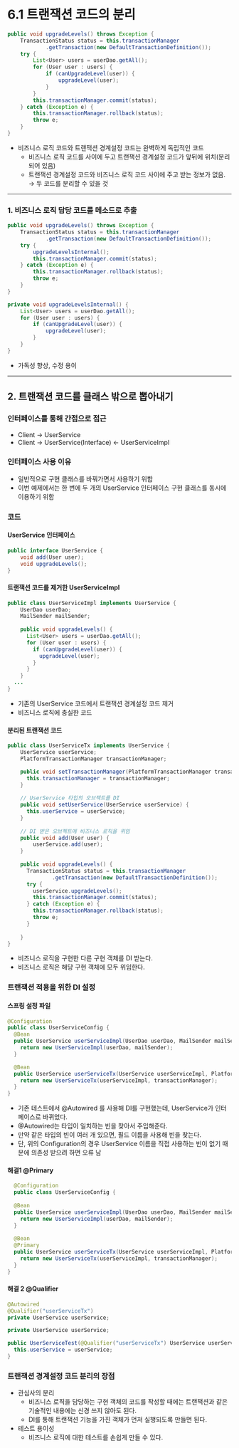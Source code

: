 6.1 트랜잭션 코드의 분리
=
```java
public void upgradeLevels() throws Exception {
    TransactionStatus status = this.transactionManager
            .getTransaction(new DefaultTransactionDefinition());
    try {
        List<User> users = userDao.getAll();
        for (User user : users) {
            if (canUpgradeLevel(user)) {
                upgradeLevel(user);
            }
        } 
        this.transactionManager.commit(status);
    } catch (Exception e) {
        this.transactionManager.rollback(status);
        throw e;
    }
}
```

- 비즈니스 로직 코드와 트랜잭션 경계설정 코드는 완벽하게 독립적인 코드    
  - 비즈니스 로직 코드를 사이에 두고 트랜잭션 경계설정 코드가 앞뒤에 위치(분리되어 있음)
  - 트랜잭션 경계설정 코드와 비즈니스 로직 코드 사이에 주고 받는 정보가 없음. 
<br>&rarr; 두 코드를 분리할 수 있을 것

---

### 1. **비즈니스 로직 담당 코드를 메소드로 추출**
```java
public void upgradeLevels() throws Exception {
    TransactionStatus status = this.transactionManager
            .getTransaction(new DefaultTransactionDefinition());
    try {
        upgradeLevelsInternal();
        this.transactionManager.commit(status);
    } catch (Exception e) {
        this.transactionManager.rollback(status);
        throw e;
    }
}

private void upgradeLevelsInternal() {
    List<User> users = userDao.getAll();
    for (User user : users) {
        if (canUpgradeLevel(user)) {
            upgradeLevel(user);
        }
    }
}
```
- 가독성 향상, 수정 용이

---

## 2. 트랜잭션 코드를 클래스 밖으로 뽑아내기

### 인터페이스를 통해 간접으로 접근
- Client &rarr; UserService
- Client &rarr; UserService(Interface) &larr; UserServiceImpl

### 인터페이스 사용 이유
- 일반적으로 구현 클래스를 바꿔가면서 사용하기 위함
- 이번 예제에서는 한 번에 두 개의 UserService 인터페이스 구현 클래스를 동시에 이용하기 위함

### 코드
#### UserService 인터페이스
```java
public interface UserService {
    void add(User user);
    void upgradeLevels();
}
```

#### 트랜잭션 코드를 제거한 UserServiceImpl
```java
public class UserServiceImpl implements UserService {
    UserDao userDao;
    MailSender mailSender;
    
    public void upgradeLevels() {
      List<User> users = userDao.getAll();
      for (User user : users) {
        if (canUpgradeLevel(user)) {
          upgradeLevel(user);
        }
      }
    }
  ...
}
```
- 기존의 UserService 코드에서 트랜잭션 경계설정 코드 제거
- 비즈니스 로직에 충실한 코드

#### 분리된 트랜잭션 코드
```java
public class UserServiceTx implements UserService {
    UserService userService;
    PlatformTransactionManager transactionManager;

    public void setTransactionManager(PlatformTransactionManager transactionManager) {
      this.transactionManager = transactionManager;
    }
    
    // UserService 타입의 오브젝트를 DI
    public void setUserService(UserService userService) {
      this.userService = userService;
    } 
    
    // DI 받은 오브젝트에 비즈니스 로직을 위임
    public void add(User user) {
        userService.add(user);
    }
    
    public void upgradeLevels() {
      TransactionStatus status = this.transactionManager
              .getTransaction(new DefaultTransactionDefinition());
      try {
        userService.upgradeLevels();
        this.transactionManager.commit(status);
      } catch (Exception e) {
        this.transactionManager.rollback(status);
        throw e;
      }
        
    }
}
```
- 비즈니스 로직을 구현한 다른 구현 객체를 DI 받는다. 
- 비즈니스 로직은 해당 구현 객체에 모두 위임한다. 

### 트랜잭션 적용을 위한 DI 설정
#### 스프링 설정 파일
```java
@Configuration
public class UserServiceConfig {
  @Bean
  public UserService userServiceImpl(UserDao userDao, MailSender mailSender) {
    return new UserServiceImpl(userDao, mailSender);
  }

  @Bean
  public UserService userServiceTx(UserService userServiceImpl, PlatformTransactionManager transactionManager) {
    return new UserServiceTx(userServiceImpl, transactionManager);
  }
}
```
- 기존 테스트에서 @Autowired 를 사용해 DI를 구현했는데, UserService가 인터페이스로 바뀌었다.
- @Autowired는 타입이 일치하는 빈을 찾아서 주입해준다. 
- 만약 같은 타입의 빈이 여러 개 있으면, 필드 이름을 사용해 빈을 찾는다. 
- 단, 위의 Configuration의 경우 UserService 이름을 직접 사용하는 빈이 없기 때문에 의존성 받으려 하면 오류 남 

#### 해결1 @Primary

```java
  @Configuration
  public class UserServiceConfig {
    
  @Bean
  public UserService userServiceImpl(UserDao userDao, MailSender mailSender) {
    return new UserServiceImpl(userDao, mailSender);
  }
  
  @Bean
  @Primary
  public UserService userServiceTx(UserService userServiceImpl, PlatformTransactionManager transactionManager) {
    return new UserServiceTx(userServiceImpl, transactionManager);
  }
}
```
#### 해결 2 @Qualifier
```java
@Autowired
@Qualifier("userServiceTx")
private UserService userService;
```

```java
private UserService userService;

public UserServiceTest(@Qualifier("userServiceTx") UserService userService) {
  this.userService = userService;
}
```

### 트랜잭션 경계설정 코드 분리의 장점
- 관심사의 분리
  - 비즈니스 로직을 담당하는 구현 객체의 코드를 작성할 때에는 트랜잭션과 같은 기술적인 내용에는 신경 쓰지 않아도 된다. 
  - DI를 통해 트랜잭션 기능을 가진 객체가 먼저 실행되도록 만들면 된다. 
- 테스트 용이성
  - 비즈니스 로직에 대한 테스트를 손쉽게 만들 수 있다. 